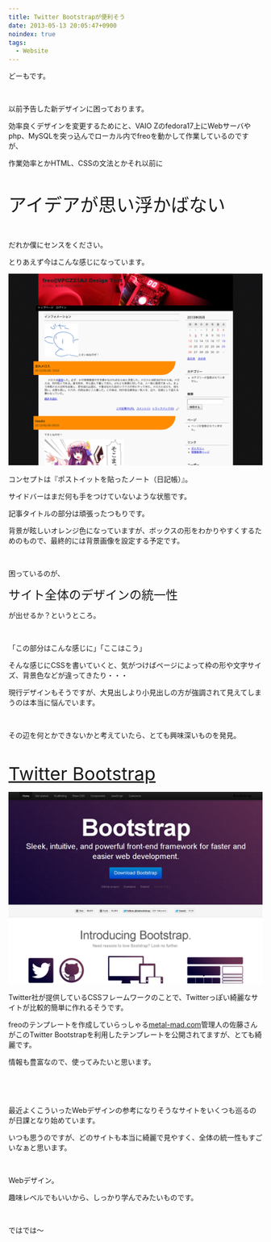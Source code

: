 ```yaml
---
title: Twitter Bootstrapが便利そう
date: 2013-05-13 20:05:47+0900
noindex: true
tags:
  - Website
---
```

<p>どーもです。</p>
<p>&nbsp;</p>
<p>以前予告した新デザインに困っております。</p>
<p>効率良くデザインを変更するためにと、VAIO Zのfedora17上にWebサーバやphp、MySQLを突っ込んでローカル内でfreoを動かして作業しているのですが、</p>
<p>作業効率とかHTML、CSSの文法とかそれ以前に</p>
<p>&nbsp;</p>
<p><span style="font-size:36px;">アイデアが思い浮かばない</span></p>
<p>&nbsp;</p>
<p>だれか僕にセンスをください。</p>
<p>とりあえず今はこんな感じになっています。</p>

![](./Screenshot_from_2013-05-13_19:08:42.png)

<p>コンセプトは『ポストイットを貼ったノート（日記帳）』。</p>
<p>サイドバーはまだ何も手をつけていないような状態です。</p>
<p>記事タイトルの部分は頑張ったつもりです。</p>
<p>背景が眩しいオレンジ色になっていますが、ボックスの形をわかりやすくするためのもので、最終的には背景画像を設定する予定です。</p>
<p>&nbsp;</p>
<p>困っているのが、</p>
<p><span style="font-size:24px;">サイト全体のデザインの統一性</span></p>
<p>が出せるか？というところ。</p>
<p>&nbsp;</p>
<p>「この部分はこんな感じに」「ここはこう」</p>
<p>そんな感じにCSSを書いていくと、気がつけばページによって枠の形や文字サイズ、背景色などが違ってきたり・・・</p>
<p>現行デザインもそうですが、大見出しより小見出しの方が強調されて見えてしまうのは本当に悩んでいます。</p>
<p>&nbsp;</p>
<p>その辺を何とかできないかと考えていたら、とても興味深いものを発見。</p>
<p>&nbsp;</p>
<p><span style="font-size:36px;"><a href="http://twitter.github.io/bootstrap/">Twitter Bootstrap</a></span></p>

![](./Screenshot_from_2013-05-13_18:52:15.png)

<p>Twitter社が提供しているCSSフレームワークのことで、Twitterっぽい綺麗なサイトが比較的簡単に作れるそうです。</p>
<p>freoのテンプレートを作成していらっしゃる<a href="http://metal-mad.com/">metal-mad.com</a>管理人の佐藤さんがこのTwitter Bootstrapを利用したテンプレートを公開されてますが、とても綺麗です。</p>
<p>情報も豊富なので、使ってみたいと思います。</p>
<p>&nbsp;</p>
<p>&nbsp;</p>
<p>最近よくこういったWebデザインの参考になりそうなサイトをいくつも巡るのが日課となり始めています。</p>
<p>いつも思うのですが、どのサイトも本当に綺麗で見やすく、全体の統一性もすごいなぁと思います。</p>
<p>&nbsp;</p>
<p>Webデザイン。</p>
<p>趣味レベルでもいいから、しっかり学んでみたいものです。</p>
<p>&nbsp;</p>
<p>ではでは〜</p>
